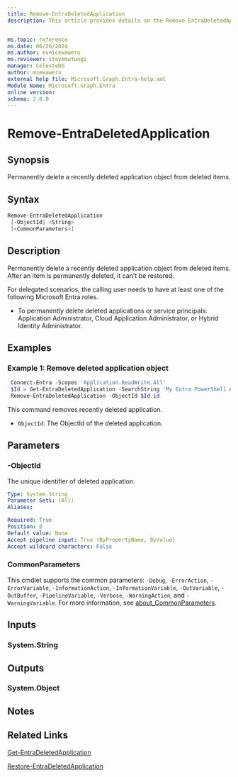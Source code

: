 ```yaml
---
title: Remove-EntraDeletedApplication
description: This article provides details on the Remove-EntraDeletedApplication command.


ms.topic: reference
ms.date: 06/26/2024
ms.author: eunicewaweru
ms.reviewer: stevemutungi
manager: CelesteDG
author: msewaweru
external help file: Microsoft.Graph.Entra-help.xml
Module Name: Microsoft.Graph.Entra
online version:
schema: 2.0.0
---
```


# Remove-EntraDeletedApplication

## Synopsis

Permanently delete a recently deleted application object from deleted items.

## Syntax

```powershell
Remove-EntraDeletedApplication 
 [-ObjectId] <String> 
 [<CommonParameters>]
```

## Description

Permanently delete a recently deleted application object from deleted items. After an item is permanently deleted, it can't be restored.

For delegated scenarios, the calling user needs to have at least one of the following Microsoft Entra roles.

- To permanently delete deleted applications or service principals: Application Administrator, Cloud Application Administrator, or Hybrid Identity Administrator.

## Examples

### Example 1: Remove deleted application object

```powershell
 Connect-Entra -Scopes 'Application.ReadWrite.All'
 $Id = Get-EntraDeletedApplication -SearchString 'My Entra PowerShell Application' 
 Remove-EntraDeletedApplication -ObjectId $Id.id
```

This command removes recently deleted application.

- `ObjectId`:  The ObjectId of the deleted application.

## Parameters

### -ObjectId

The unique identifier of deleted application.

```yaml
Type: System.String
Parameter Sets: (All)
Aliases:

Required: True
Position: 0
Default value: None
Accept pipeline input: True (ByPropertyName, ByValue)
Accept wildcard characters: False
```

### CommonParameters

This cmdlet supports the common parameters: `-Debug`, `-ErrorAction`, `-ErrorVariable`, `-InformationAction`, `-InformationVariable`, `-OutVariable`, `-OutBuffer`, `-PipelineVariable`, `-Verbose`, `-WarningAction`, and `-WarningVariable`. For more information, see [about_CommonParameters](https://go.microsoft.com/fwlink/?LinkID=113216).

## Inputs

### System.String

## Outputs

### System.Object

## Notes

## Related Links

[Get-EntraDeletedApplication](Get-EntraDeletedApplication.md)

[Restore-EntraDeletedApplication](Restore-EntraDeletedApplication.md)
